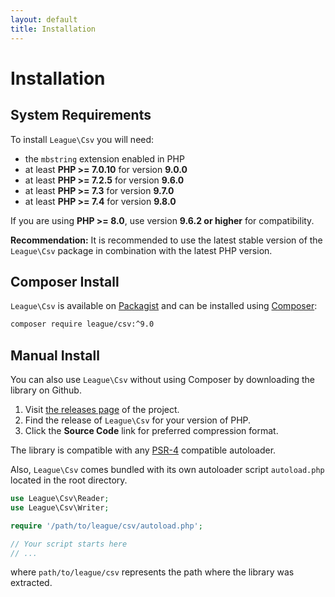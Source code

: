 ```yaml
---
layout: default
title: Installation
---
```


# Installation

## System Requirements

To install `League\Csv` you will need:

- the `mbstring` extension enabled in PHP
- at least **PHP >= 7.0.10** for version **9.0.0**
- at least **PHP >= 7.2.5** for version **9.6.0**
- at least **PHP >= 7.3** for version **9.7.0**
- at least **PHP >= 7.4** for version **9.8.0**

If you are using **PHP >= 8.0**, use version **9.6.2 or higher** for compatibility.

**Recommendation:** It is recommended to use the latest stable version of the `League\Csv` package in
combination with the latest PHP version.

## Composer Install

`League\Csv` is available on [Packagist](https://packagist.org/packages/league/csv) and can be installed using [Composer](https://getcomposer.org/):

```bash
composer require league/csv:^9.0
```

## Manual Install

You can also use `League\Csv` without using Composer by downloading the library on Github.

1. Visit [the releases page](https://github.com/thephpleague/csv/releases) of the project.
2. Find the release of `League\Csv` for your version of PHP.
3. Click the **Source Code** link for preferred compression format.

The library is compatible with any [PSR-4](http://www.php-fig.org/psr/psr-4/) compatible autoloader.

Also, `League\Csv` comes bundled with its own autoloader script `autoload.php` located in the root directory.

```php
use League\Csv\Reader;
use League\Csv\Writer;

require '/path/to/league/csv/autoload.php';

// Your script starts here
// ...
```

where `path/to/league/csv` represents the path where the library was extracted.

